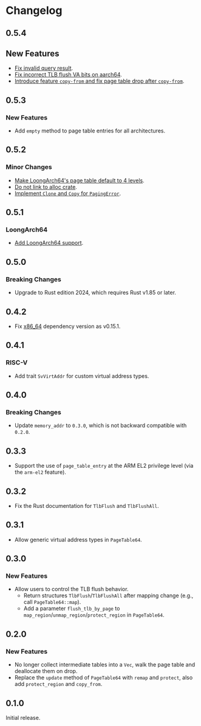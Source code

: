 # Changelog

## 0.5.4

## New Features

- [Fix invalid query result](https://github.com/arceos-org/page_table_multiarch/pull/17).
- [Fix incorrect TLB flush VA bits on aarch64](https://github.com/arceos-org/page_table_multiarch/pull/21).
- [Introduce feature `copy-from` and fix page table drop after `copy-from`](https://github.com/arceos-org/page_table_multiarch/pull/20).

## 0.5.3

### New Features

- Add `empty` method to page table entries for all architectures.

## 0.5.2

### Minor Changes

- [Make LoongArch64's page table default to 4 levels](https://github.com/arceos-org/page_table_multiarch/pull/12).
- [Do not link to alloc crate](https://github.com/arceos-org/page_table_multiarch/pull/13).
- [Implement `Clone` and `Copy` for `PagingError`](https://github.com/arceos-org/page_table_multiarch/pull/14).

## 0.5.1

### LoongArch64

- [Add LoongArch64 support](https://github.com/arceos-org/page_table_multiarch/pull/11).

## 0.5.0

### Breaking Changes

- Upgrade to Rust edition 2024, which requires Rust v1.85 or later.

## 0.4.2

- Fix [x86_64](https://crates.io/crates/x86_64) dependency version as v0.15.1.

## 0.4.1

### RISC-V

- Add trait `SvVirtAddr` for custom virtual address types.

## 0.4.0

### Breaking Changes

- Update `memory_addr` to `0.3.0`, which is not backward compatible with `0.2.0`.

## 0.3.3

- Support the use of `page_table_entry` at the ARM EL2 privilege level (via the `arm-el2` feature).

## 0.3.2

- Fix the Rust documentation for `TlbFlush` and `TlbFlushAll`.

## 0.3.1

- Allow generic virtual address types in `PageTable64`.

## 0.3.0

### New Features

- Allow users to control the TLB flush behavior.
    + Return structures `TlbFlush`/`TlbFlushAll` after mapping change (e.g., call `PageTable64::map`).
    + Add a parameter `flush_tlb_by_page` to `map_region`/`unmap_region`/`protect_region` in `PageTable64`.

## 0.2.0

### New Features

- No longer collect intermediate tables into a `Vec`, walk the page table and
deallocate them on drop.
- Replace the `update` method of `PageTable64` with `remap` and `protect`, also add `protect_region` and `copy_from`.

## 0.1.0

Initial release.
